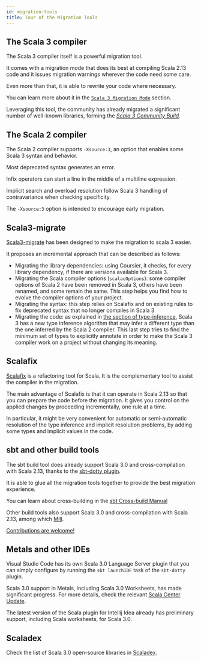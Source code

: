 ```yaml
---
id: migration-tools
title: Tour of the Migration Tools
---
```


## The Scala 3 compiler

The Scala 3 compiler itself is a powerful migration tool.

It comes with a migration mode that does its best at compiling Scala 2.13 code and it issues migration warnings wherever the code need some care.

Even more than that, it is able to rewrite your code where necessary.

You can learn more about it in the [`Scala 3 Migration Mode`](scala-3-migration-mode.md) section.

Leveraging this tool, the community has already migrated a significant number of well-known libraries, forming the [_Scala 3 Community Build_](https://github.com/lampepfl/dotty/tree/master/community-build/community-projects).

## The Scala 2 compiler

The Scala 2 compiler supports `-Xsource:3`, an option that enables some Scala 3 syntax and behavior.

Most deprecated syntax generates an error.

Infix operators can start a line in the middle of a multiline expression.

Implicit search and overload resolution follow Scala 3 handling of contravariance when checking specificity.

The `-Xsource:3` option is intended to encourage early migration.

## Scala3-migrate

[Scala3-migrate](scala3-migrate-tool.md) has been designed to make the migration to scala 3 easier.

It proposes an incremental approach that can be described as follows:
- Migrating the library dependencies: using Coursier, it checks, 
  for every library dependency, if there are versions available for Scala 3.
- Migrating the Scala compiler options (`scalacOptions`): some compiler options of Scala 2 have been removed 
  in Scala 3, others have been renamed, and some remain the same. 
  This step helps you find how to evolve the compiler options of your project.
- Migrating the syntax: this step relies on Scalafix and on existing rules to fix deprecated 
  syntax that no longer compiles in Scala 3
- Migrating the code: as explained in [the section of type-inference](incompatibilities/table.md#type-inference),
Scala 3 has a new type inference algorithm that may infer a different type than the one inferred 
  by the Scala 2 compiler. This last step tries to find the minimum set of 
  types to explicitly annotate in order to make the Scala 3 compiler work on a project without changing its meaning.
## Scalafix

[Scalafix](https://scalacenter.github.io/scalafix/) is a refactoring tool for Scala.
It is the complementary tool to assist the compiler in the migration.

The main advantage of Scalafix is that it can operate in Scala 2.13 so that you can prepare the code before the migration.
It gives you control on the applied changes by proceeding incrementally, one rule at a time.

In particular, it might be very convenient for automatic or semi-automatic resolution of the type inference and implicit resolution problems, by adding some types and implicit values in the code.

## sbt and other build tools

The sbt build tool does already support Scala 3.0 and cross-compilation with Scala 2.13, thanks to the [sbt-dotty plugin](https://dotty.epfl.ch/docs/usage/getting-started.html).

It is able to glue all the migration tools together to provide the best migration experience.

You can learn about cross-building in the [sbt Cross-build Manual](https://www.scala-sbt.org/1.x/docs/Cross-Build.html)

Other build tools also support Scala 3.0 and cross-compilation with Scala 2.13, among which [Mill](http://www.lihaoyi.com/mill/).

[Contributions are welcome!](contributing.md)

## Metals and other IDEs

Visual Studio Code has its own Scala 3.0 Language Server plugin that you can simply configure by running the `sbt launchIDE` task of the `sbt-dotty` plugin.

Scala 3.0 support in Metals, including Scala 3.0 Worksheets, has made significant progress. For more details, check the relevant [Scala Center Update](https://contributors.scala-lang.org/t/metals-and-scala-3/4274).

The latest version of the Scala plugin for Intellij Idea already has preliminary support, including Scala worksheets, for Scala 3.0.

## Scaladex

Check the list of Scala 3.0 open-source libraries in [Scaladex](https://index.scala-lang.org/).
